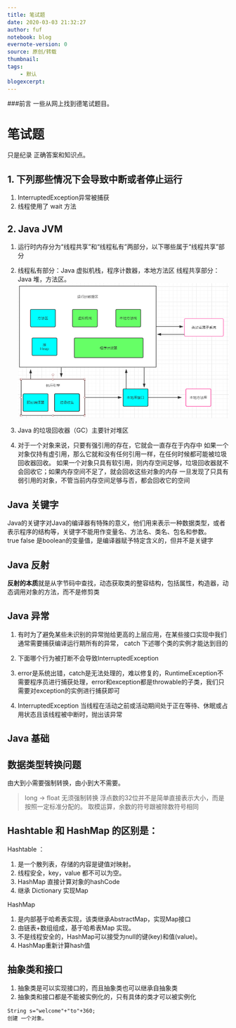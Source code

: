 ```yaml
---
title: 笔试题
date: 2020-03-03 21:32:27
author: fuf
notebook: blog
evernote-version: 0
source: 原创/转载
thumbnail: 
tags:
    - 默认
blogexcerpt:
---
```


<!-- more -->

 ###前言 
 一些从网上找到德笔试题目。  

<!-- more -->


# 笔试题
只是纪录 正确答案和知识点。
## 1. 下列那些情况下会导致中断或者停止运行
1. InterruptedException异常被捕获
2. 线程使用了 wait 方法

## 2. Java JVM
1. 运行时内存分为“线程共享”和“线程私有”两部分，以下哪些属于“线程共享”部分
2. 线程私有部分：Java 虚拟机栈，程序计数器，本地方法区
线程共享部分：Java 堆，方法区。
![](../img/JVM.PNG)

3. Java 的垃圾回收器（GC）主要针对堆区
4. 对于一个对象来说，只要有强引用的存在，它就会一直存在于内存中
如果一个对象仅持有虚引用，那么它就和没有任何引用一样，在任何时候都可能被垃圾回收器回收。
如果一个对象只具有软引用，则内存空间足够，垃圾回收器就不会回收它；如果内存空间不足了，就会回收这些对象的内存
一旦发现了只具有弱引用的对象，不管当前内存空间足够与否，都会回收它的空间


## Java 关键字 
Java的关键字对Java的编译器有特殊的意义，他们用来表示一种数据类型，或者表示程序的结构等，关键字不能用作变量名、方法名、类名、包名和参数。  
true false 是boolean的变量值，是编译器赋予特定含义的，但并不是关键字

## Java 反射
**反射的本质**就是从字节码中查找，动态获取类的整容结构，包括属性，构造器，动态调用对象的方法，而不是修剪类

## Java 异常
1. 有时为了避免某些未识别的异常抛给更高的上层应用，在某些接口实现中我们通常需要捕获编译运行期所有的异常， catch 下述哪个类的实例才能达到目的
2. 下面哪个行为被打断不会导致InterruptedException

3. error是系统出错，catch是无法处理的，难以修复的，RuntimeException不需要程序员进行捕获处理，error和exception都是throwable的子类，我们只需要对exception的实例进行捕获即可
4. InterruptedException 当线程在活动之前或活动期间处于正在等待、休眠或占用状态且该线程被中断时，抛出该异常


## Java 基础


## 数据类型转换问题
由大到小需要强制转换，由小到大不需要。
> long → float  无须强制转换
> 浮点数的32位并不是简单直接表示大小，而是按照一定标准分配的。
取模运算，余数的符号跟被除数符号相同

## Hashtable 和 HashMap 的区别是：
Hashtable ：
1. 是一个散列表，存储的内容是键值对映射。
2.  线程安全，key，value 都不可以为空。
3. HashMap 直接计算对象的hashCode
4. 继承 Dictionary 实现Map

HashMap 
1. 是内部基于哈希表实现，该类继承AbstractMap，实现Map接口
2. 由链表+数组组成，基于哈希表Map 实现。
3. 不是线程安全的，HashMap可以接受为null的键(key)和值(value)。
4. HashMap重新计算hash值

## 抽象类和接口
1. 抽象类是可以实现接口的，而且抽象类也可以继承自抽象类
2. 抽象类和接口都是不能被实例化的，只有具体的类才可以被实例化

```
String s="welcome"+"to"+360;
创建 一个对象。
```

